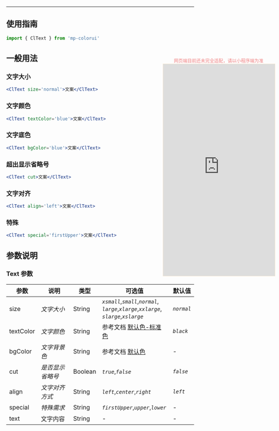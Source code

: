 ****

## 使用指南

```js
import { ClText } from 'mp-colorui'
```

## 一般用法

### 文字大小

```jsx
<ClText size='normal'>文案</ClText>
```

### 文字颜色

```jsx
<ClText textColor='blue'>文案</ClText>
```

### 文字底色

```jsx
<ClText bgColor='blue'>文案</ClText>
```

### 超出显示省略号

```jsx
<ClText cut>文案</ClText>
```

### 文字对齐

```jsx
<ClText align='left'>文案</ClText>
```

### 特殊

```jsx
<ClText special='firstUpper'>文案</ClText>
```



## 参数说明

### Text 参数

| 参数      | 说明             | 类型    | 可选值                                                       | 默认值     |
| --------- | ---------------- | ------- | ------------------------------------------------------------ | ---------- |
| size      | *文字大小*       | String  | *`xsmall`*,*`small`*,*`normal`*,<br />*`large`*,*`xlarge`*,*`xxlarge`*,<br />*`slarge`*,*`xslarge`* | *`normal`* |
| textColor | *文字颜色*       | String  | 参考文档 [默认色-标准色](/home/color?id=标准色)              | *`black`*  |
| bgColor   | *文字背景色*     | String  | 参考文档 [默认色](/home/color)              | -          |
| cut       | *是否显示省略号* | Boolean | *`true`*,*`false`*                                           | *`false`*  |
| align     | *文字对齐方式*   | String  | *`left`*,*`center`*,*`right`*                                | *`left`*   |
| special   | *特殊需求*       | String  | *`firstUpper`*,*`upper`*,*`lower`*                           | -          |
| text      | 文字内容         | String  | -                                                            | -          |

<div style="position: fixed; right:10px; top: 5%">
<div style="width: 300px; color: lightcoral; font-size: 12px; word-break: break-all; white-space: normal; display: flex;justify-content: center">网页端目前还未完全适配，请以小程序端为准</div>
<iframe style="border: 1px solid antiquewhite" src="https://www.yysssl.com.cn/#/pages/components/text/index" height="568" width="300"></iframe>
</div>

